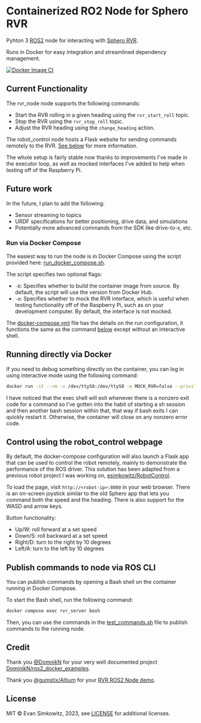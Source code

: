# Containerized RO2 Node for Sphero RVR

Pyhton 3 [ROS2](https://docs.ros.org/en/humble/#) node for interacting with [Sphero RVR](https://www.sphero.com/rvr).

Runs in Docker for easy integration and streamlined dependency management.

[![Docker Image CI](https://github.com/esimkowitz/sphero-rvr-ros2/actions/workflows/build-docker-image.yml/badge.svg)](https://github.com/esimkowitz/sphero-rvr-ros2/actions/workflows/build-docker-image.yml)

## Current Functionality

The rvr_node node supports the following commands:

- Start the RVR rolling in a given heading using the `rvr_start_roll` topic.
- Stop the RVR using the `rvr_stop_roll` topic.
- Adjust the RVR heading using the `change_heading` action.

The robot_control node hosts a Flask website for sending commands remotely to the RVR. [See below](#control-using-the-robot_control-webpage) for more information.

The whole setup is fairly stable now thanks to improvements I've made in the executor loop, as well as mocked interfaces I've added to help when testing off of the Raspberry Pi.

## Future work

In the future, I plan to add the following:

- Sensor streaming to topics
- URDF specifications for better positioning, drive data, and simulations
- Potentially more advanced commands from the SDK like drive-to-x, etc.

### Run via Docker Compose

The easiest way to run the node is in Docker Compose using the script provided here: [run_docker_compose.sh](scripts/helper/run_docker_compose.sh).

The script specifies two optional flags:

- `-b`: Specifies whether to build the container image from source. By default, the script will use the version from Docker Hub.
- `-m`: Specifies whether to mock the RVR interface, which is useful when testing functionality off of the Raspberry Pi, such as on your development computer. By default, the interface is not mocked.

The [docker-compose.yml](docker-compose.yml) file has the details on the run configuration, it functions the same as the command [below](#running-directly-via-docker) except without an interactive shell.

## Running directly via Docker

If you need to debug something directly on the container, you can log in using interactive mode using the following command:

```Bash
docker run -it --rm -v /dev/ttyS0:/dev/ttyS0 -e MOCK_RVR=false --privileged esimkowitz/sphero-rvr-ros2:latest -- bash
```

I have noticed that the exec shell will exit whenever there is a nonzero exit code for a command so I've gotten into the habit of starting a sh session and then another bash session within that, that way if bash exits I can quickly restart it. Otherwise, the container will close on any nonzero error code.

## Control using the robot_control webpage

By default, the docker-compose configuration will also launch a Flask app that can be used to control the robot remotely, mainly to demonstrate the performance of the ROS driver. This solution has been adapted from a previous robot project I was working on, [esimkowitz/RobotControl](https://github.com/esimkowitz/RobotControl).

To load the page, visit `http://<robot-ip>:8080` in your web browser. There is an on-screen joystick similar to the old Sphero app that lets you command both the speed and the heading. There is also support for the WASD and arrow keys.

Button functionality:

- Up/W: roll forward at a set speed
- Down/S: roll backward at a set speed
- Right/D: turn to the right by 10 degrees
- Left/A: turn to the left by 10 degrees

## Publish commands to node via ROS CLI

You can publish commands by opening a Bash shell on the container running in Docker Compose.

To start the Bash shell, run the following command:

```Bash
docker compose exec rvr_server bash
```

Then, you can use the commands in the [test_commands.sh](scripts/helper/test_commands.sh) file to publish commands to the running node.

## Credit

Thank you [@DomnikN](https://github.com/DominikN) for your very well documented project [DominikN/ros2_docker_examples](https://github.com/DominikN/ros2_docker_examples).

Thank you [@gumstix/Altium](https://github.com/gumstix) for your [RVR ROS2 Node demo](https://github.com/gumstix/PKG900000001506/tree/master/demo/Sphero%20RVR/ros2%20node).

## License

MIT &copy; Evan Simkowitz, 2023, see [LICENSE](LICENSE.md) for additional licenses.
